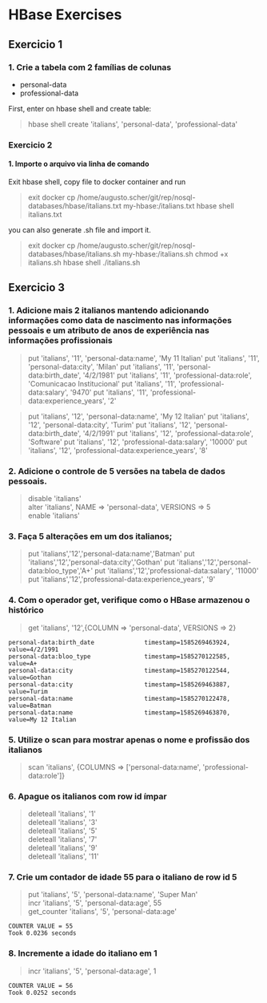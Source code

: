 # HBase Exercises

## Exercicio 1

### 1. Crie a tabela com 2 famílias de colunas

- personal-data  
- professional-data  

First, enter on hbase shell and create table:
> hbase shell
> create 'italians', 'personal-data', 'professional-data'

### Exercicio 2

#### 1. Importe o arquivo via linha de comando

Exit hbase shell, copy file to docker container and run
> exit
> docker cp /home/augusto.scher/git/rep/nosql-databases/hbase/italians.txt my-hbase:/italians.txt
> hbase shell italians.txt

you can also generate .sh file and import it.
> exit
> docker cp /home/augusto.scher/git/rep/nosql-databases/hbase/italians.sh my-hbase:/italians.sh
> chmod +x italians.sh
> hbase shell ./italians.sh

## Exercicio 3

### 1. Adicione mais 2 italianos mantendo adicionando informações como data de nascimento nas informações pessoais e um atributo de anos de experiência nas informações profissionais

> put 'italians', '11', 'personal-data:name',  'My 11 Italian'
> put 'italians', '11', 'personal-data:city',  'Milan'
> put 'italians', '11', 'personal-data:birth_date',  '4/2/1981'
> put 'italians', '11', 'professional-data:role',  'Comunicacao Institucional'
> put 'italians', '11', 'professional-data:salary',  '9470'
> put 'italians', '11', 'professional-data:experience_years',  '2'

> put 'italians', '12', 'personal-data:name',  'My 12 Italian'
> put 'italians', '12', 'personal-data:city',  'Turim'
> put 'italians', '12', 'personal-data:birth_date',  '4/2/1991'
> put 'italians', '12', 'professional-data:role',  'Software'
> put 'italians', '12', 'professional-data:salary',  '10000'
> put 'italians', '12', 'professional-data:experience_years',  '8'

### 2. Adicione o controle de 5 versões na tabela de dados pessoais.

> disable 'italians'  
> alter 'italians', NAME => 'personal-data', VERSIONS => 5  
> enable 'italians'  

### 3. Faça 5 alterações em um dos italianos;

> put 'italians','12','personal-data:name','Batman'
> put 'italians','12','personal-data:city','Gothan'
> put 'italians','12','personal-data:bloo_type','A+'
> put 'italians','12','professional-data:salary', '11000'
> put 'italians','12','professional-data:experience_years', '9'

### 4. Com o operador get, verifique como o HBase armazenou o histórico

> get 'italians', '12',{COLUMN => 'personal-data', VERSIONS => 2}  

```
personal-data:birth_date              timestamp=1585269463924, value=4/2/1991
personal-data:bloo_type               timestamp=1585270122585, value=A+
personal-data:city                    timestamp=1585270122544, value=Gothan
personal-data:city                    timestamp=1585269463887, value=Turim
personal-data:name                    timestamp=1585270122478, value=Batman
personal-data:name                    timestamp=1585269463870, value=My 12 Italian
```

### 5. Utilize o scan para mostrar apenas o nome e profissão dos italianos

> scan 'italians', {COLUMNS => ['personal-data:name', 'professional-data:role']}

### 6. Apague os italianos com row id ímpar

> deleteall 'italians', '1'  
> deleteall 'italians', '3'  
> deleteall 'italians', '5'  
> deleteall 'italians', '7'  
> deleteall 'italians', '9'  
> deleteall 'italians', '11'  

### 7. Crie um contador de idade 55 para o italiano de row id 5

> put 'italians', '5', 'personal-data:name', 'Super Man'  
> incr 'italians', '5', 'personal-data:age', 55  
> get_counter 'italians', '5', 'personal-data:age'

```
COUNTER VALUE = 55
Took 0.0236 seconds
```

### 8. Incremente a idade do italiano em 1

> incr 'italians', '5', 'personal-data:age', 1  

```
COUNTER VALUE = 56
Took 0.0252 seconds
```
